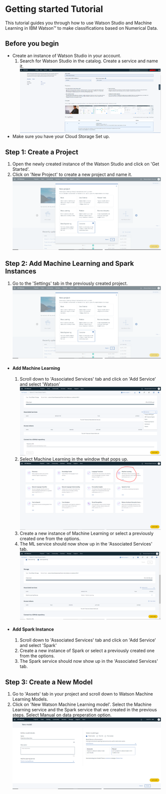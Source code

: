 # Getting started Tutorial
This tutorial guides you through how to use Watson Studio and Machine Learning in IBM Watson™ to make classifications based on Numerical Data.

## Before you begin
  * Create an instance of Watson Studio in your account.
    1. Search for Watson Studio in the catalog. Create a service and name it.
![](https://github.com/shauryg/Watson-CI/blob/master/Tutorials/Machine%20Learning/Pics/name_WS_instance.PNG "Logo Title Text 1")
  * Make sure you have your Cloud Storage Set up.

## Step 1: Create a Project
1. Open the newly created instance of the Watson Studio and click on 'Get Started'.
2. Click on 'New Project' to create a new project and name it.
![](https://github.com/shauryg/Watson-CI/blob/master/Tutorials/Machine%20Learning/Pics/Create_New_Project.PNG "Logo Title Text 1")

## Step 2: Add Machine Learning and Spark Instances
1. Go to the 'Settings' tab in the previously created project.
![](https://github.com/shauryg/Watson-CI/blob/master/Tutorials/Machine%20Learning/Pics/Create_New_Project.PNG "Logo Title Text 1")
  * #### Add Machine Learning
    1. Scroll down to 'Associated Services' tab and click on 'Add Service' and select 'Watson'
![](https://github.com/shauryg/Watson-CI/blob/master/Tutorials/Machine%20Learning/Pics/Add_Service_MachineLearning.PNG "Logo")
    2. Select Machine Learning in the window that pops up.
![](https://github.com/shauryg/Watson-CI/blob/master/Tutorials/Machine%20Learning/Pics/MachineLearning.PNG "Logo Title Text 1")
    3. Create a new instance of Machine Learning or select a previously created one from the options.
    4. The ML service should now show up in the 'Associated Services' tab.
![](https://github.com/shauryg/Watson-CI/blob/master/Tutorials/Machine%20Learning/Pics/Added_MachineLearning.PNG "Logo Title Text 1")
  * #### Add Spark Instance
    1. Scroll down to 'Associated Services' tab and click on 'Add Service' and select 'Spark' 
    2. Create a new instance of Spark or select a previously created one from the options.
    3. The Spark service should now show up in the 'Associated Services' tab.    
    
## Step 3: Create a New Model
1. Go to 'Assets' tab in your project and scroll down to Watson Machine Learning Models.
2. Click on 'New Watson Machine Learning model'. Select the Machine Learning service and the Spark service that we created in the previous steps. Select Manual on data preperation option.
 ![](https://github.com/shauryg/Watson-CI/blob/master/Tutorials/Machine%20Learning/Pics/Create%20a%20Model.PNG "Logo Title Text 1")
